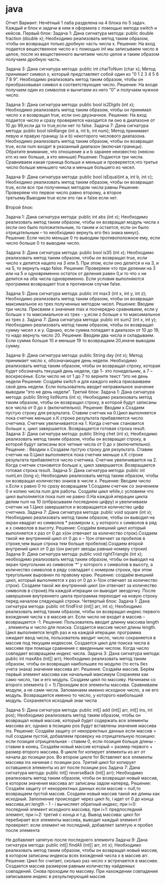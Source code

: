 # java

Отчет 
Вариант: Нечётный
1 лаба разделена на 4 блока по 5 задач. Каждый и блок и задачи в нем я оформила с помощью метода switch и кейсов.
Первый блок:
Задача 1: Дана сигнатура метода: public double fraction (double x); Необходимо реализовать метод таким образом, чтобы он возвращал только дробную часть числа х. 
Решение: На вход подается вещественное число и с помощью int мы записываем число в целое, после из вещественного вычитаем число целое и таким образом получаем дробную часть.

Задача 3: Дана сигнатура метода: public int charToNum (char x); Метод принимает символ х, который представляет собой один из “0 1 2 3 4 5 6 7 8 9”. Необходимо реализовать метод таким образом, чтобы он преобразовывал символ в соответствующее число.
Решение: На входе получаем один из символов и вычитаем из него “0” и получаем  нужное число.

Задача 5: Дана сигнатура метода: public bool is2Digits (int x); Необходимо реализовать метод таким образом, чтобы он принимал число x и возвращал true, если оно двузначное.
Решение: На вход подается число и сразу проверяется находится ли оно в диапазоне от 10 до 99,если да то true,если нет то false.
Задача 7: Дана сигнатура метода: public bool isInRange (int a, int b, int num); Метод принимает левую и правую границу (a и b) некоторого числового диапазона. Необходимо реализовать метод таким образом, чтобы он возвращал true, если num входит в указанный диапазон (включая границы). Обратите внимание, что отношение a и b заранее неизвестно (неясно кто из них больше, а кто меньше) 
Решение: Подаются три числа. Сравниваем какая граница больше и меньше и проверяется,что третье число больше меньшего числа и меньше большего из чисел.

Задача 9: Дана сигнатура метода: public bool isEqual(int a, int b, int c); Необходимо реализовать метод таким образом, чтобы он возвращал true, если все три полученных методом числа равны
Решение: Проверяем что первое число равно второму, а второе третьему.Выводим true если это так и false если нет.

Второй блок:

Задача 1: Дана сигнатура метода: public int abs (int x); Необходимо реализовать метод таким образом, чтобы он возвращал модуль числа х (если оно было положительным, то таким и остается, если он было отрицательным – то необходимо вернуть его без знака минус).
Решение: Если число меньше 0 то выводим противоположное ему, если число больше 0 то выводим число.

Задача 3: Дана сигнатура метода: public bool is35 (int x); Необходимо реализовать метод таким образом, чтобы он возвращал true, если число x делится нацело на 3 или 5. При этом, если оно делится и на 3, и на 5, то вернуть надо false.
Решение: Проверяем что при делении  на 3 или на 5 и одновременно остаток от деления равен 0,и то что x не делится на оба числа одновременно. Если условия выполняются программа возвращает true в противном случае false.
 
Задача 5: Дана сигнатура метода: public int max3 (int x, int y, int z); Необходимо реализовать метод таким образом, чтобы он возвращал максимальное из трех полученных методом чисел.
Решение: Вводим три числа. Присваем х значение max и поочередно сравниваем, если y больше x то максимальное из трех - y,если z больше x то максимальное из трех  z.
Задача 7: Дана сигнатура метода: public int sum2 (int x, int y); Необходимо реализовать метод таким образом, чтобы он возвращал сумму чисел x и y. Однако, если сумма попадает в диапазон от 10 до 19, то надо вернуть число 20.
Решение: Вводим два числа и складываем. Если сумма больше 10 и меньше 19 то возвращаем 20,иначе выводим сумму.

Задача 9: Дана сигнатура метода: public String day (int x); Метод принимает число x, обозначающее день недели. Необходимо реализовать метод таким образом, чтобы он возвращал строку, которая будет обозначать текущий день недели, где 1- это понедельник, а 7 – воскресенье. Если число не от 1 до 7 то верните текст “это не день недели
Решение: Создаём switch и для каждого кейса присваиваем свой день недели. Если пользователь вводит неправильное значение выводим “это не день недели”.
Третий блок:
Задача 1: Дана сигнатура метода: public String listNums (int x); Необходимо реализовать метод таким образом, чтобы он возвращал строку, в которой будут записаны все числа от 0 до x (включительно).
Решение: Вводим x.Создаем пустую строку для результата. Ставим счетчик на 0.Цикл выполняется пока счетчик меньше x.К строке результата прибавляется число счетчика. Счетчик увеличивается на 1. Когда счетчик становится больше x, цикл завершается. Возвращается готовая строка result.
Задача 3: Дана сигнатура метода: public String chet (int x); Необходимо реализовать метод таким образом, чтобы он возвращал строку, в которой будут записаны все четные числа от 0 до x (включительно).
Рещение: : Вводим x.Создаем пустую строку для результата. Ставим счетчик на 0.Цикл выполняется пока счетчик меньше x.К строке результата прибавляется число счетчика. Счетчик увеличивается на 2. Когда счетчик становится больше x, цикл завершается. Возвращается готовая строка result.
Задача 5: Дана сигнатура метода: public int numLen (long x); Необходимо реализовать метод таким образом, чтобы он возвращал количество знаков в числе x.
Решение: Вводим число x.Если x равно 0 то сразу возвращаем 1.Создаем счетчик со значением 0 и копию числа num для работы. Создаём цикл while,с условием что цикл выполняется пока num не равно 0.На каждой итерации цикла делим num на 10 (отбрасываем последнюю цифру) и увеличиваем счетчик на 1.Цикл завершается и возвращается количество цифр счетчика.
Задача 7: Дана сигнатура метода: public void square (int x); Необходимо реализовать метод таким образом, чтобы он выводил на экран квадрат из символов * размером х, у которого х символов в ряд и х символов в высоту. 
Решение: Создаём внешний цикл который выполняется х раз от 0 до х(он отвечает за количество строк).Создаем такой же внутренний цикл от 0 до х – 1(он отвечает за пробелов в строке,чем выше строка тем больше пробелов).Создаем второй внутрений цикл  от 0 до i(он рисует звезды равные номеру строки)
Задача 9: Дана сигнатура метода: public void rightTriangle (int x); необходимо реализовать метод таким образом, чтобы он выводил на экран треугольник из символов ‘*’ у которого х символов в высоту, а количество символов в ряду совпадает с номером строки, при этом треугольник выровнен по правому краю. Решение: создаём внешний цикл, который выполняется х раз от 0 до х-1(он отвечает за количество строк). Создаем такой же внутренний цикл (он отвечает за количество символов в строке).На каждой итерации он выводит звездочку. После завершения внутреннего цикла программа переходит на новую строку перед началом следующей строки.
Четвертый блок:
Задача 1: Дана сигнатура метода: public int findFirst (int[] arr, int x); Необходимо реализовать метод таким образом, чтобы он возвращал индекс первого вхождения числа x в массив arr. Если число не входит в массив – возвращается -1.
Решение: Пользователь вводит длинну массива length , элементы и число для поиска. Создается массив чисел длины length. Цикл выполняется length раз и на каждой итерации: программа ожидает ввод числа, пользователь вводит число, число сохраняется в массив под текущим индексом. Создается цикл для поиска числа  в массиве при помощи сравнения с введенным числом. Когда число совпадает возвращаем индекс числа.
Задача 3: Дана сигнатура метода: public int maxAbs (int[] arr); Необходимо реализовать метод таким образом, чтобы он возвращал наибольшее по модулю (то есть без учета знака) значение массива arr.
Решение: Создаём массив. Берём первый элемент массива как начальный максимум Сохраняем как само число, так и его модуль. Создаем цикл по массиву. Начинаем со второго элемента (i = 1).Проходим все элементы массива. Сравниваем модули, а не сами числа. Запоминаем именно исходное число, а не его модуль. Возвращается именно то число, у которого наибольший модуль. Сохраняется исходный знак числа

Задача 5: Дана сигнатура метода: public int[] add (int[] arr, int[] ins, int pos); Необходимо реализовать метод таким образом, чтобы он возвращал новый массив, который будет содержать все элементы массива arr, однако в позицию pos будут вставлены значения массива ins.
Решение: Создаём защиту от некорректных данных если массив = null создаем пустой, добавляем проверку на отрицательную позицию: если позиция отрицательная - ставим 0, если позиция больше длины - ставим в конец. Создаём новый массив который = размер первого + размер второго массива. В цикле for копирует элементы из arr от начала до позиции pos. Во втором цикле for Вставляет все элементы массива ins начиная с позиции pos. Третий цикл for копирует оставшиеся элементы из arr после позиции pos
Задача 7: Дана сигнатура метода: public int[] reverseBack (int[] arr); Необходимо реализовать метод таким образом, чтобы он возвращал новый массив, в котором значения массива arr записаны задом наперед.
Решение: Создаём защиту от некорректных данных если массив = null,то возвращаем пустой массив. Создаем новый массив такой же длины как исходный. Заполнение происходит через цикл fo, i идет от 0 до конца массива,arr.length - 1 - i вычисляет обратный индекс; при i=0: последний элемент исходного массива, при i=1: предпоследний элемент, при i=2: третий с конца и т.д. Вывод массива: цикл for перебирает все элементы массива, выводит каждый элемент.if проверяет: если элемент не последний, добавляет запятую и пробел после элемента

Не добавляет запятую после последнего элемента
Задача 9: Дана сигнатура метода: public int[] findAll (int[] arr, int x); Необходимо реализовать метод таким образом, чтобы он возвращал новый массив, в котором записаны индексы всех вхождений числа x в массив arr.
Решение: Цикл for считает, сколько раз число x встречается в массиве. Создается массив размером равным количеству найденных совпадений. Снова проходим по массиву. При нахождении совпадения записываем индекс в результирующий массив

